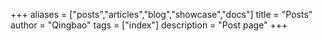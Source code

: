 +++
aliases = ["posts","articles","blog","showcase","docs"]
title = "Posts"
author = "Qingbao"
tags = ["index"]
description = "Post page"
+++
